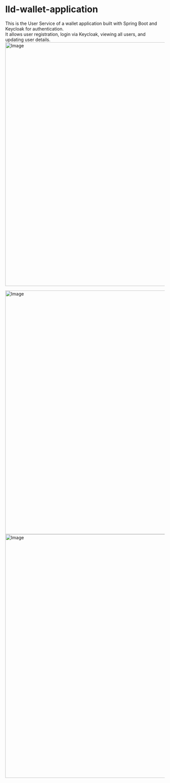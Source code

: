 # lld-wallet-application

This is the User Service of a wallet application built with Spring Boot and Keycloak for authentication.  
It allows user registration, login via Keycloak, viewing all users, and updating user details.
<img width="1366" height="768" alt="Image" src="https://github.com/user-attachments/assets/36d32940-505a-4817-81dd-61f8a91fdde5" />

<img width="1366" height="768" alt="Image" src="https://github.com/user-attachments/assets/07e9e5ed-9f83-4334-807e-bec17063e5fc" />

<img width="1366" height="768" alt="Image" src="https://github.com/user-attachments/assets/c4ed26f0-224b-464e-ae2f-658d762ed999" />

